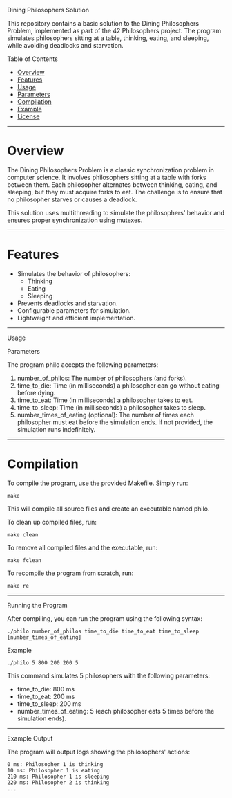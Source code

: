 Dining Philosophers Solution


This repository contains a basic solution to the Dining Philosophers Problem, implemented as part of the 42 Philosophers project. The program simulates philosophers sitting at a table, thinking, eating, and sleeping, while avoiding deadlocks and starvation.

Table of Contents

- [Overview](#overview)
- [Features](#features)
- [Usage](#usage)
- [Parameters](#parameters)
- [Compilation](#compilation)
- [Example](#example)
- [License](#license)

---

# Overview


The Dining Philosophers Problem is a classic synchronization problem in computer science. It involves philosophers sitting at a table with forks between them. Each philosopher alternates between thinking, eating, and sleeping, but they must acquire forks to eat. The challenge is to ensure that no philosopher starves or causes a deadlock.

This solution uses multithreading to simulate the philosophers' behavior and ensures proper synchronization using mutexes.


---

# Features

- Simulates the behavior of philosophers:
	- Thinking
	- Eating
	- Sleeping
- Prevents deadlocks and starvation.
- Configurable parameters for simulation.
- Lightweight and efficient implementation.

---

Usage

Parameters


The program philo accepts the following parameters:


1. number_of_philos: The number of philosophers (and forks).
2. time_to_die: Time (in milliseconds) a philosopher can go without eating before dying.
3. time_to_eat: Time (in milliseconds) a philosopher takes to eat.
4. time_to_sleep: Time (in milliseconds) a philosopher takes to sleep.
5. number_times_of_eating (optional): The number of times each philosopher must eat before the simulation ends. If not provided, the simulation runs indefinitely.

---

# Compilation


To compile the program, use the provided Makefile. Simply run:


	make

This will compile all source files and create an executable named philo.

To clean up compiled files, run:


	make clean

To remove all compiled files and the executable, run:


	make fclean

To recompile the program from scratch, run:


	make re


---

Running the Program


After compiling, you can run the program using the following syntax:


	./philo number_of_philos time_to_die time_to_eat time_to_sleep [number_times_of_eating]

Example

	./philo 5 800 200 200 5

This command simulates 5 philosophers with the following parameters:


- time_to_die: 800 ms
- time_to_eat: 200 ms
- time_to_sleep: 200 ms
- number_times_of_eating: 5 (each philosopher eats 5 times before the simulation ends).

---

Example Output


The program will output logs showing the philosophers' actions:


	0 ms: Philosopher 1 is thinking
	10 ms: Philosopher 1 is eating
	210 ms: Philosopher 1 is sleeping
	220 ms: Philosopher 2 is thinking
	...
